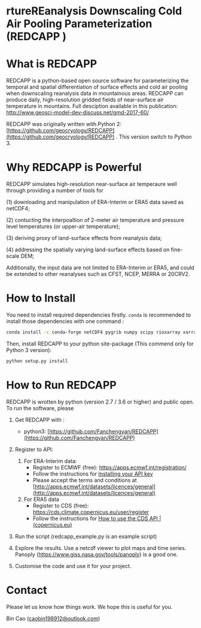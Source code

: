 # rtureREanalysis Downscaling Cold Air Pooling Parameterization (REDCAPP )

# What is REDCAPP

REDCAPP is a python-based open source software for parameterizing the temporal and spatial differentiation of surface effects and cold air pooling when downscaling reanalysis data in mountainous areas. REDCAPP can produce daily, high-resolution gridded fields of near-surface air temperature in mountains.
Full desciption available in this publication: http://www.geosci-model-dev-discuss.net/gmd-2017-60/

REDCAPP was originally written with Python 2:  [https://github.com/geocryology/REDCAPP](https://github.com/geocryology/REDCAPP) . This version switch to Python 3.

# Why REDCAPP is Powerful

REDCAPP simulates high-resolution near-surface air temperaure well through providing a number of tools for

(1) downloading and manipulation of ERA-Interim or ERA5 data saved as netCDF4;

(2) contucting the interpoaltion of 2-meter air temperature and pressure level temperatures (or upper-air temperature);

(3) deriving proxy of land-surface effects from reanalysis data;

(4) addressing the spatially varying land-surface effects based on fine-scale DEM;

Additionally, the input data are not limited to ERA-Interim or ERA5, and could be extended to other reanalyses such as CFST, NCEP, MERRA or 20CRV2.

# How to Install

You need to install required dependencies firstly. `conda` is recommended to install those dependencies with one command :

```bash
conda install -c conda-forge netCDF4 pygrib numpy scipy rioxarray xarray ecmwfapi cdsapi -y
```

Then, install REDCAPP to your python site-package (This commend only for Python 3 version):

```bash
python setup.py install
```

# How to Run REDCAPP

REDCAPP is wrotten by python (version 2.7 / 3.6 or higher) and public open. To run the software, please

1. Get REDCAPP with :

   - python3: [https://github.com/Fanchengyan/REDCAPP](https://github.com/Fanchengyan/REDCAPP)
2. Register to API:

   1. For ERA-Interim data:
      - Register to ECMWF (free): https://apps.ecmwf.int/registration/
      - Follow the instructions for [Installing your API key](https://confluence.ecmwf.int/display/WEBAPI/Accessing+ECMWF+data+servers+in+batch#AccessingECMWFdataserversinbatch-key)
      - Please accept the terms and conditions at [http://apps.ecmwf.int/datasets/licences/general](http://apps.ecmwf.int/datasets/licences/general)
   2. For ERA5 data
      - Register to CDS (free): https://cds.climate.copernicus.eu/user/register
      - Follow the instructions for [How to use the CDS API | (copernicus.eu)](https://cds.climate.copernicus.eu/api-how-to)
3. Run the script (redcapp_example.py is an example script)
4. Explore the results. Use a netcdf viewer to plot maps and time series.
   Panoply (https://www.giss.nasa.gov/tools/panoply) is a good one.
5. Customise the code and use it for your project.

# Contact

Please let us know how things work. We hope this is useful for you.

Bin Cao (caobin198912@outlook.com)
